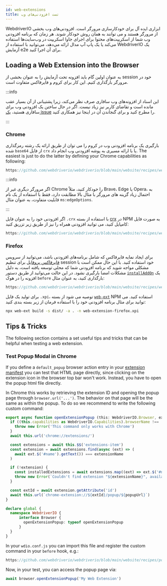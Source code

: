 ```yaml
---
id: web-extensions
title: تست افزودنی‌های وب
---
```


WebdriverIO ابزاری ایده آل برای خودکارسازی مرورگر است. افزودنی‌های وب بخشی از مرورگر هستند و می توانند به همان روش خودکار شوند. هر زمان که برنامه افزودنی وب شما از اسکریپت‌های محتوا برای اجرای جاوا اسکریپت در وب‌سایت‌ها استفاده می‌کند یا یک پاپ آپ مدال ارائه می‌دهد، می‌توانید با استفاده از WebdriverIO یک آزمایش e2e برای آن اجرا کنید.

## Loading a Web Extension into the Browser

به عنوان اولین گام باید افزونه تحت آزمایش را به عنوان بخشی از session خود در مرورگر بارگذاری کنیم. این کار برای کروم و فایرفاکس متفاوت است.

:::info

این اسناد از افزونه‌های وب سافاری صرف نظر می‌کند، زیرا پشتیبانی از آن بسیار عقب مانده است و تقاضای کاربر نیز زیاد نیست. اگر در حال ساختن یک افزودنی وب برای سافاری هستید، [یک issue](https://github.com/webdriverio/webdriverio/issues/new?assignees=&labels=Docs+%F0%9F%93%96%2CNeeds+Triaging+%E2%8F%B3&template=documentation.yml&title=%5B%F0%9F%93%96+Docs%5D%3A+%3Ctitle%3E) را مطرح کنید و برای گنجاندن آن در اینجا نیز همکاری کنید.

:::

### Chrome

بارگیری یک برنامه افزودنی وب در کروم را می توان از طریق ارائه یک رشته رمزگذاری شده `base64` از فایل `crx` یا با ارائه مسیری به پوشه افزودنی وب انجام داد. The easiest is just to do the latter by defining your Chrome capabilities as following:

```js reference useHTTPS
https://github.com/webdriverio/webdriverio/blob/main/website/recipes/web-extension/chrome.js
```

:::info

اگر مرورگر دیگری غیر از Chrome را خودکار کنید، مثلاً Brave، Edge یا Opera، به احتمال زیاد گزینه های مرورگر با مثال بالا مطابقت دارد، فقط با استفاده از یک نام قابلیت متفاوت، به عنوان مثال `ms:edgeOptions`.

:::

اگر افزودنی خود را به عنوان فایل `.crx` با استفاده از بسته [crx](https://www.npmjs.com/package/crx) در NPM به صورت فایل کامپایل کنید، می توانید افزودنی همراه را نیز از طریق زیر تزریق کنید:

```js reference useHTTPS
https://github.com/webdriverio/webdriverio/blob/main/website/recipes/web-extension/crx.js
```

### Firefox

برای ایجاد نمایه فایرفاکس که شامل برنامه‌های افزودنی باشد، می‌توانید از سرویس [فایرفاکس پروفایل](/docs/firefox-profile-service) برای تنظیم session خود استفاده کنید. با این حال ممکن است با مشکلی مواجه شوید که برنامه افزودنی شما که محلی توسعه یافته است، به دلیل مشکلات امضا بارگیری نشود. در این حالت می‌توانید از طریق دستور [`installAddOn`](/docs/api/gecko#installaddon) یک افزونه را در هوک `before` بارگذاری کنید، به عنوان مثال:

```js reference useHTTPS
https://github.com/webdriverio/webdriverio/blob/main/website/recipes/web-extension/firefox.js
```

برای تولید یک فایل `.xpi`، توصیه می شود از بسته [`web-ext`](https://www.npmjs.com/package/web-ext) NPM استفاده کنید. می توانید برای مثال برنامه افزودنی خود را با استفاده فرمان از زیر بسته بندی کنید:

```sh
npx web-ext build -s dist/ -a . -n web-extension-firefox.xpi
```

## Tips & Tricks

The following section contains a set useful tips and tricks that can be helpful when testing a web extension.

### Test Popup Modal in Chrome

If you define a `default_popup` browser action entry in your [extension manifest](https://developer.mozilla.org/en-US/docs/Mozilla/Add-ons/WebExtensions/manifest.json/browser_action) you can test that HTML page directly, since clicking on the extension icon in the browser top bar won't work. Instead, you have to open the popup html file directly.

In Chrome this works by retrieving the extension ID and opening the popup page through `browser.url('...')`. The behavior on that page will be the same as within the popup. To do so we recommend to write the following custom command:

```ts customCommand.ts
export async function openExtensionPopup (this: WebdriverIO.Browser, extensionName: string, popupUrl = 'index.html') {
  if ((this.capabilities as WebdriverIO.Capabilities).browserName !== 'chrome') {
    throw new Error('This command only works with Chrome')
  }
  await this.url('chrome://extensions/')

  const extensions = await this.$$('extensions-item')
  const extension = await extensions.find(async (ext) => (
    await ext.$('#name').getText()) === extensionName
  )

  if (!extension) {
    const installedExtensions = await extensions.map((ext) => ext.$('#name').getText())
    throw new Error(`Couldn't find extension "${extensionName}", available installed extensions are "${installedExtensions.join('", "')}"`)
  }

  const extId = await extension.getAttribute('id')
  await this.url(`chrome-extension://${extId}/popup/${popupUrl}`)
}

declare global {
  namespace WebdriverIO {
      interface Browser {
        openExtensionPopup: typeof openExtensionPopup
      }
  }
}
```

In your `wdio.conf.js` you can import this file and register the custom command in your `before` hook, e.g.:

```js reference useHTTPS
https://github.com/webdriverio/webdriverio/blob/main/website/recipes/popup-modal.js
```

Now, in your test, you can access the popup page via:

```ts
await browser.openExtensionPopup('My Web Extension')
```
